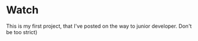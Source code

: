 # Watch
This is my first project, that I've posted on the way to junior developer.
Don't be too strict)
